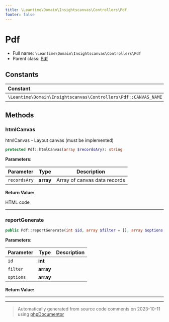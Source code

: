 ```yaml
---
title: \Leantime\Domain\Insightscanvas\Controllers\Pdf
footer: false
---
```


# Pdf





* Full name: `\Leantime\Domain\Insightscanvas\Controllers\Pdf`
* Parent class: [Pdf](../../../../../classes.md)



## Constants

| Constant | Type | Value |
|:---      |:---  |:---   |
|`\Leantime\Domain\Insightscanvas\Controllers\Pdf::CANVAS_NAME`||&#039;insights&#039;|

## Methods

### htmlCanvas

htmlCanvas -  Layout canvas (must be implemented)

```php
protected Pdf::htmlCanvas(array $recordsAry): string
```








**Parameters:**

| Parameter | Type | Description |
|-----------|------|-------------|
| `recordsAry` | **array** | Array of canvas data records |


**Return Value:**

HTML code



---
### reportGenerate



```php
public Pdf::reportGenerate(int $id, array $filter = [], array $options = []): string
```








**Parameters:**

| Parameter | Type | Description |
|-----------|------|-------------|
| `id` | **int** |  |
| `filter` | **array** |  |
| `options` | **array** |  |


**Return Value:**





---


---
> Automatically generated from source code comments on 2023-10-11 using [phpDocumentor](http://www.phpdoc.org/)
